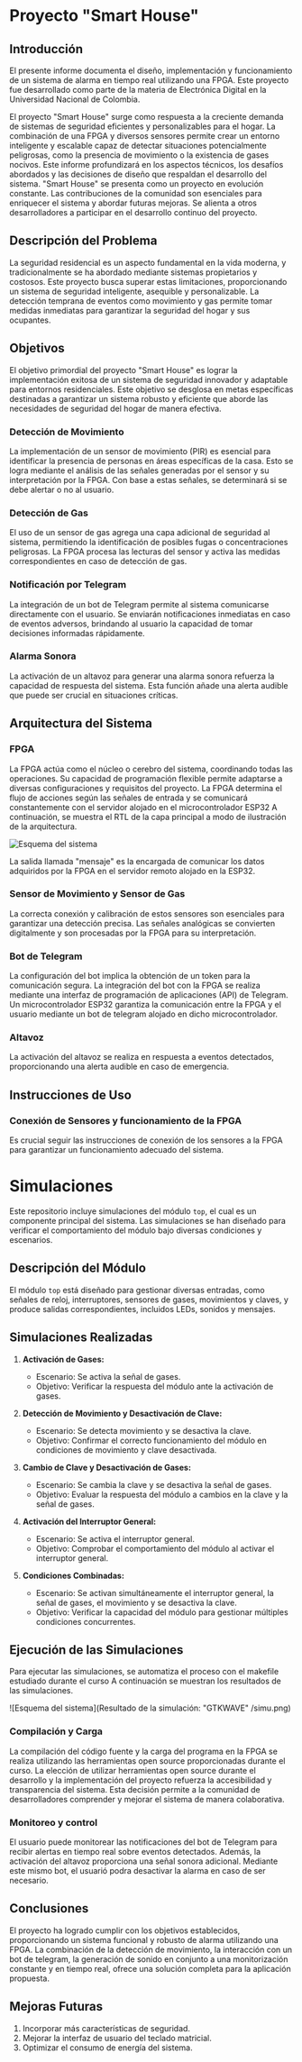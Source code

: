 # Proyecto "Smart House"

## Introducción
El presente informe documenta el diseño, implementación y funcionamiento de un sistema de alarma en tiempo real utilizando una FPGA. Este proyecto fue desarrollado como parte de la materia de Electrónica Digital en la Universidad Nacional de Colombia.

El proyecto "Smart House" surge como respuesta a la creciente demanda de sistemas de seguridad eficientes y personalizables para el hogar. La combinación de una FPGA y diversos sensores permite crear un entorno inteligente y escalable capaz de detectar situaciones potencialmente peligrosas, como la presencia de movimiento o la existencia de gases nocivos. Este informe profundizará en los aspectos técnicos, los desafíos abordados y las decisiones de diseño que respaldan el desarrollo del sistema. "Smart House" se presenta como un proyecto en evolución constante. Las contribuciones de la comunidad son esenciales para enriquecer el sistema y abordar futuras mejoras. Se alienta a otros desarrolladores a participar en el desarrollo continuo del proyecto.


## Descripción del Problema

La seguridad residencial es un aspecto fundamental en la vida moderna, y tradicionalmente se ha abordado mediante sistemas propietarios y costosos. Este proyecto busca superar estas limitaciones, proporcionando un sistema de seguridad inteligente, asequible y personalizable. La detección temprana de eventos como movimiento y gas permite tomar medidas inmediatas para garantizar la seguridad del hogar y sus ocupantes.

## Objetivos
El objetivo primordial del proyecto "Smart House" es lograr la implementación exitosa de un sistema de seguridad innovador y adaptable para entornos residenciales. Este objetivo se desglosa en metas específicas destinadas a garantizar un sistema robusto y eficiente que aborde las necesidades de seguridad del hogar de manera efectiva.

### Detección de Movimiento

La implementación de un sensor de movimiento (PIR) es esencial para identificar la presencia de personas en áreas específicas de la casa. Esto se logra mediante el análisis de las señales generadas por el sensor y su interpretación por la FPGA. Con base a estas señales, se determinará si se debe alertar o no al usuario.

### Detección de Gas

El uso de un sensor de gas agrega una capa adicional de seguridad al sistema, permitiendo la identificación de posibles fugas o concentraciones peligrosas. La FPGA procesa las lecturas del sensor y activa las medidas correspondientes en caso de detección de gas.

### Notificación por Telegram

La integración de un bot de Telegram permite al sistema comunicarse directamente con el usuario. Se enviarán notificaciones inmediatas en caso de eventos adversos, brindando al usuario la capacidad de tomar decisiones informadas rápidamente.

### Alarma Sonora

La activación de un altavoz para generar una alarma sonora refuerza la capacidad de respuesta del sistema. Esta función añade una alerta audible que puede ser crucial en situaciones críticas.

## Arquitectura del Sistema

### FPGA

La FPGA actúa como el núcleo o cerebro del sistema, coordinando todas las operaciones. Su capacidad de programación flexible permite adaptarse a diversas configuraciones y requisitos del proyecto. La FPGA determina el flujo de acciones según las señales de entrada y se comunicará constantemente con el servidor alojado en el microcontrolador ESP32
A continuación, se muestra el RTL de la capa principal a modo de ilustración de la arquitectura.

![Esquema del sistema](MiCodigo/top.png)


La salida llamada "mensaje" es la encargada de comunicar los datos adquiridos por la FPGA en el servidor remoto alojado en la ESP32.

### Sensor de Movimiento y Sensor de Gas

La correcta conexión y calibración de estos sensores son esenciales para garantizar una detección precisa. Las señales analógicas se convierten digitalmente y son procesadas por la FPGA para su interpretación.

### Bot de Telegram

La configuración del bot implica la obtención de un token para la comunicación segura. La integración del bot con la FPGA se realiza mediante una interfaz de programación de aplicaciones (API) de Telegram. Un microcontrolador ESP32 garantiza la comunicación entre la FPGA y el usuario mediante un bot de telegram alojado en dicho microcontrolador.

### Altavoz

La activación del altavoz se realiza en respuesta a eventos detectados, proporcionando una alerta audible en caso de emergencia.

## Instrucciones de Uso

### Conexión de Sensores y funcionamiento de la FPGA

Es crucial seguir las instrucciones de conexión de los sensores a la FPGA para garantizar un funcionamiento adecuado del sistema.


# Simulaciones

Este repositorio incluye simulaciones del módulo `top`, el cual es un componente principal  del sistema. Las simulaciones se han diseñado para verificar el comportamiento del módulo bajo diversas condiciones y escenarios.

## Descripción del Módulo

El módulo `top` está diseñado para gestionar diversas entradas, como señales de reloj, interruptores, sensores de gases, movimientos y claves, y produce salidas correspondientes, incluidos LEDs, sonidos y mensajes.


## Simulaciones Realizadas

1. **Activación de Gases:**
   - Escenario: Se activa la señal de gases.
   - Objetivo: Verificar la respuesta del módulo ante la activación de gases.

2. **Detección de Movimiento y Desactivación de Clave:**
   - Escenario: Se detecta movimiento y se desactiva la clave.
   - Objetivo: Confirmar el correcto funcionamiento del módulo en condiciones de movimiento y clave desactivada.

3. **Cambio de Clave y Desactivación de Gases:**
   - Escenario: Se cambia la clave y se desactiva la señal de gases.
   - Objetivo: Evaluar la respuesta del módulo a cambios en la clave y la señal de gases.

4. **Activación del Interruptor General:**
   - Escenario: Se activa el interruptor general.
   - Objetivo: Comprobar el comportamiento del módulo al activar el interruptor general.

5. **Condiciones Combinadas:**
   - Escenario: Se activan simultáneamente el interruptor general, la señal de gases, el movimiento y se desactiva la clave.
   - Objetivo: Verificar la capacidad del módulo para gestionar múltiples condiciones concurrentes.

## Ejecución de las Simulaciones

Para ejecutar las simulaciones, se automatiza el proceso con el makefile estudiado durante el curso
A continuación se muestran los resultados de las simulaciones. 

![Esquema del sistema](Resultado de la simulación: "GTKWAVE" /simu.png)



### Compilación y Carga

La compilación del código fuente y la carga del programa en la FPGA se realiza utilizando las herramientas open source proporcionadas durante el curso. La elección de utilizar herramientas open source durante el desarrollo y la implementación del proyecto refuerza la accesibilidad y transparencia del sistema. Esta decisión permite a la comunidad de desarrolladores comprender y mejorar el sistema de manera colaborativa.


### Monitoreo y control

El usuario puede monitorear las notificaciones del bot de Telegram para recibir alertas en tiempo real sobre eventos detectados. Además, la activación del altavoz proporciona una señal sonora adicional. Mediante este mismo bot, el usuarió podra desactivar la alarma en caso de ser necesario.
## Conclusiones

El proyecto ha logrado cumplir con los objetivos establecidos, proporcionando un sistema funcional y robusto de alarma utilizando una FPGA. La combinación de la detección de movimiento, la interacción con un bot de telegram, la generación de sonido en conjunto a una monitorización constante y en tiempo real, ofrece una solución completa para la aplicación propuesta.

## Mejoras Futuras

1. Incorporar más características de seguridad.
2. Mejorar la interfaz de usuario del teclado matricial.
3. Optimizar el consumo de energía del sistema.


